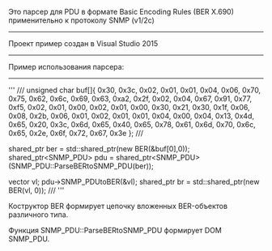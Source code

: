 

Это парсер для PDU в формате Basic Encoding Rules (BER X.690) применительно к протоколу SNMP (v1/2c)
***
Проект пример создан в Visual Studio 2015
***
Пример использования парсера:
***
'''
///
unsigned char buf[]{
	0x30, 0x3c, 0x02, 0x01, 0x01, 0x04, 0x06, 0x70, 
	0x75, 0x62, 0x6c, 0x69, 0x63, 0xa2, 0x2f, 0x02, 
	0x04, 0x67, 0x91, 0x77, 0xf5, 0x02, 0x01, 0x00, 
	0x02, 0x01, 0x00, 0x30, 0x21, 0x30, 0x1f, 0x06, 
	0x08, 0x2b, 0x06, 0x01, 0x02, 0x01, 0x01, 0x04, 
	0x00, 0x04, 0x13, 0x4d, 0x65, 0x20, 0x3c, 0x6d, 
	0x65, 0x40, 0x65, 0x78, 0x61, 0x6d, 0x70, 0x6c, 
	0x65, 0x2e, 0x6f, 0x72, 0x67, 0x3e
};
///

shared_ptr<BER> ber = std::shared_ptr<BER>(new BER(&buf[0],0));
shared_ptr<SNMP_PDU> pdu = shared_ptr<SNMP_PDU>(SNMP_PDU::ParseBERtoSNMP_PDU(ber));

vector<unsigned char> vl;
pdu->SNMP_PDUtoBER(&vl);
shared_ptr<BER> br = std::shared_ptr<BER>(new BER(vl, 0));
///
'''	

Коструктор BER формирует цепочку вложенных BER-объектов различного типа.

Функция SNMP_PDU::ParseBERtoSNMP_PDU формирует DOM SNMP_PDU.
